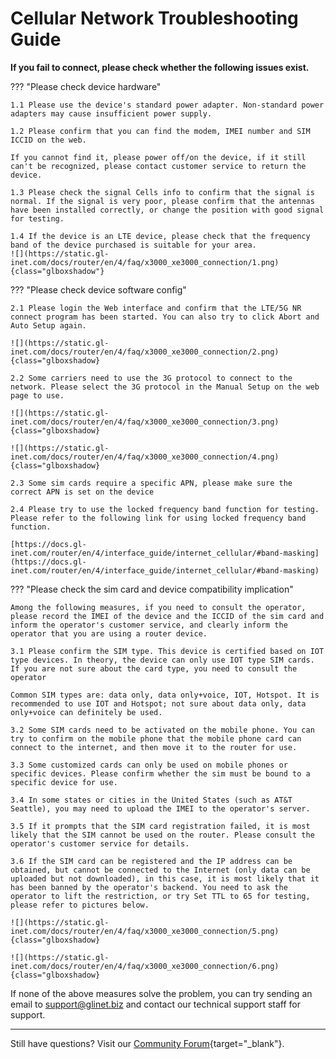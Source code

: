 # Cellular Network Troubleshooting Guide

**If you fail to connect, please check whether the following issues exist.**

??? "Please check device hardware"

    1.1 Please use the device's standard power adapter. Non-standard power adapters may cause insufficient power supply.
    
    1.2 Please confirm that you can find the modem, IMEI number and SIM ICCID on the web. 
    
    If you cannot find it, please power off/on the device, if it still can't be recognized, please contact customer service to return the device.
    
    1.3 Please check the signal Cells info to confirm that the signal is normal. If the signal is very poor, please confirm that the antennas have been installed correctly, or change the position with good signal for testing.
    
    1.4 If the device is an LTE device, please check that the frequency band of the device purchased is suitable for your area.
    ![](https://static.gl-inet.com/docs/router/en/4/faq/x3000_xe3000_connection/1.png){class="glboxshadow"}

??? "Please check device software config"

    2.1 Please login the Web interface and confirm that the LTE/5G NR connect program has been started. You can also try to click Abort and  Auto Setup again.
    
    ![](https://static.gl-inet.com/docs/router/en/4/faq/x3000_xe3000_connection/2.png){class="glboxshadow}
    
    2.2 Some carriers need to use the 3G protocol to connect to the network. Please select the 3G protocol in the Manual Setup on the web page to use.
    
    ![](https://static.gl-inet.com/docs/router/en/4/faq/x3000_xe3000_connection/3.png){class="glboxshadow}
    
    ![](https://static.gl-inet.com/docs/router/en/4/faq/x3000_xe3000_connection/4.png){class="glboxshadow}
    
    2.3 Some sim cards require a specific APN, please make sure the correct APN is set on the device
    
    2.4 Please try to use the locked frequency band function for testing. Please refer to the following link for using locked frequency band function.
    
    [https://docs.gl-inet.com/router/en/4/interface_guide/internet_cellular/#band-masking](https://docs.gl-inet.com/router/en/4/interface_guide/internet_cellular/#band-masking)

??? "Please check the sim card and device compatibility implication"

    Among the following measures, if you need to consult the operator, please record the IMEI of the device and the ICCID of the sim card and inform the operator's customer service, and clearly inform the operator that you are using a router device.
    
    3.1 Please confirm the SIM type. This device is certified based on IOT type devices. In theory, the device can only use IOT type SIM cards. If you are not sure about the card type, you need to consult the operator
    
    Common SIM types are: data only, data only+voice, IOT, Hotspot. It is recommended to use IOT and Hotspot; not sure about data only, data only+voice can definitely be used.
    
    3.2 Some SIM cards need to be activated on the mobile phone. You can try to confirm on the mobile phone that the mobile phone card can connect to the internet, and then move it to the router for use.
    
    3.3 Some customized cards can only be used on mobile phones or specific devices. Please confirm whether the sim must be bound to a specific device for use.
    
    3.4 In some states or cities in the United States (such as AT&T Seattle), you may need to upload the IMEI to the operator's server.
    
    3.5 If it prompts that the SIM card registration failed, it is most likely that the SIM cannot be used on the router. Please consult the operator's customer service for details.
    
    3.6 If the SIM card can be registered and the IP address can be obtained, but cannot be connected to the Internet (only data can be uploaded but not downloaded), in this case, it is most likely that it has been banned by the operator's backend. You need to ask the operator to lift the restriction, or try Set TTL to 65 for testing, please refer to pictures below.
    
    ![](https://static.gl-inet.com/docs/router/en/4/faq/x3000_xe3000_connection/5.png){class="glboxshadow}
    
    ![](https://static.gl-inet.com/docs/router/en/4/faq/x3000_xe3000_connection/6.png){class="glboxshadow}
    
If none of the above measures solve the problem, you can try sending an email to [support@glinet.biz](mailto:support@glinet.biz) and contact our technical support staff for support.

---

Still have questions? Visit our [Community Forum](https://forum.gl-inet.com){target="_blank"}.
